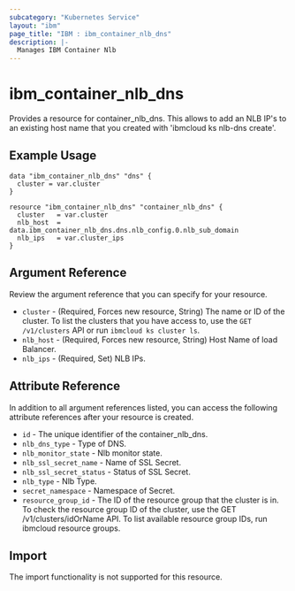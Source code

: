 ```yaml
---
subcategory: "Kubernetes Service"
layout: "ibm"
page_title: "IBM : ibm_container_nlb_dns"
description: |-
  Manages IBM Container Nlb
---
```


# ibm_container_nlb_dns

Provides a resource for container_nlb_dns. This allows to add an NLB IP's to an existing host name that you created with 'ibmcloud ks nlb-dns create'.

## Example Usage

```hcl
data "ibm_container_nlb_dns" "dns" {
  cluster = var.cluster
}

resource "ibm_container_nlb_dns" "container_nlb_dns" {
  cluster 	= var.cluster
  nlb_host	= data.ibm_container_nlb_dns.dns.nlb_config.0.nlb_sub_domain
  nlb_ips 	= var.cluster_ips
}
```

## Argument Reference

Review the argument reference that you can specify for your resource.

* `cluster` - (Required, Forces new resource, String) The name or ID of the cluster. To list the clusters that you have access to, use the `GET /v1/clusters` API or run `ibmcloud ks cluster ls`.
* `nlb_host` - (Required, Forces new resource, String) Host Name of load Balancer.
* `nlb_ips` - (Required, Set)  NLB IPs.

## Attribute Reference

In addition to all argument references listed, you can access the following attribute references after your resource is created.

* `id` - The unique identifier of the container_nlb_dns.
* `nlb_dns_type` - Type of DNS.
* `nlb_monitor_state` -  Nlb monitor state.
* `nlb_ssl_secret_name` - Name of SSL Secret.
* `nlb_ssl_secret_status` - Status of SSL Secret.
* `nlb_type` - Nlb Type.
* `secret_namespace` - Namespace of Secret.
* `resource_group_id` - The ID of the resource group that the cluster is in. To check the resource group ID of the cluster, use the GET /v1/clusters/idOrName API. To list available resource group IDs, run ibmcloud resource groups.

## Import

The import functionality is not supported for this resource.
